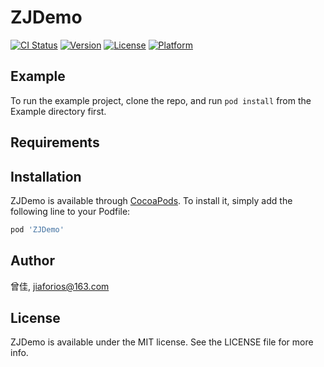 # ZJDemo

[![CI Status](https://img.shields.io/travis/曾佳/ZJDemo.svg?style=flat)](https://travis-ci.org/曾佳/ZJDemo)
[![Version](https://img.shields.io/cocoapods/v/ZJDemo.svg?style=flat)](https://cocoapods.org/pods/ZJDemo)
[![License](https://img.shields.io/cocoapods/l/ZJDemo.svg?style=flat)](https://cocoapods.org/pods/ZJDemo)
[![Platform](https://img.shields.io/cocoapods/p/ZJDemo.svg?style=flat)](https://cocoapods.org/pods/ZJDemo)

## Example

To run the example project, clone the repo, and run `pod install` from the Example directory first.

## Requirements

## Installation

ZJDemo is available through [CocoaPods](https://cocoapods.org). To install
it, simply add the following line to your Podfile:

```ruby
pod 'ZJDemo'
```

## Author

曾佳, jiaforios@163.com

## License

ZJDemo is available under the MIT license. See the LICENSE file for more info.
